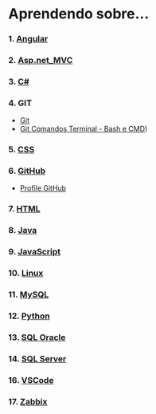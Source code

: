 # Aprendendo sobre...

### 1. [Angular](*******)
### 2. [Asp.net_MVC](https://github.com/PamelaRondina/step-by-step/tree/main/asp.net_MVC)
### 3. [C#](https://github.com/PamelaRondina/step-by-step/tree/main/c%23)
### 4. GIT
  - [Git](https://github.com/PamelaRondina/step-by-step/tree/main/git)
  - [Git Comandos Terminal - Bash e CMD](https://github.com/PamelaRondina/step-by-step/tree/main/git))


### 5. [CSS](https://github.com/PamelaRondina/step-by-step/tree/main/css)
### 6. [GitHub](https://github.com/PamelaRondina/step-by-step/tree/main/github)
  - [Profile GitHub](https://github.com/PamelaRondina/step-by-step/tree/main/profile_github) 
### 7. [HTML](https://github.com/PamelaRondina/step-by-step/tree/main/html) 
### 8. [Java](https://github.com/PamelaRondina/step-by-step/tree/main/java) 
### 9. [JavaScript](https://github.com/PamelaRondina/step-by-step/tree/main/javascript) 
### 10. [Linux](https://github.com/PamelaRondina/step-by-step/tree/main/linux) 
### 11. [MySQL](https://github.com/PamelaRondina/step-by-step/tree/main/mysql) 
### 12. [Python](https://github.com/PamelaRondina/step-by-step/tree/main/python) 
### 13. [SQL Oracle](https://github.com/PamelaRondina/step-by-step/tree/main/sql_oracle) 
### 14. [SQL Server](https://github.com/PamelaRondina/step-by-step/tree/main/sql_server) 
### 16. [VSCode](https://github.com/PamelaRondina/step-by-step/tree/main/vscode) 
### 17. [Zabbix](https://github.com/PamelaRondina/step-by-step/tree/main/zabbix) 

